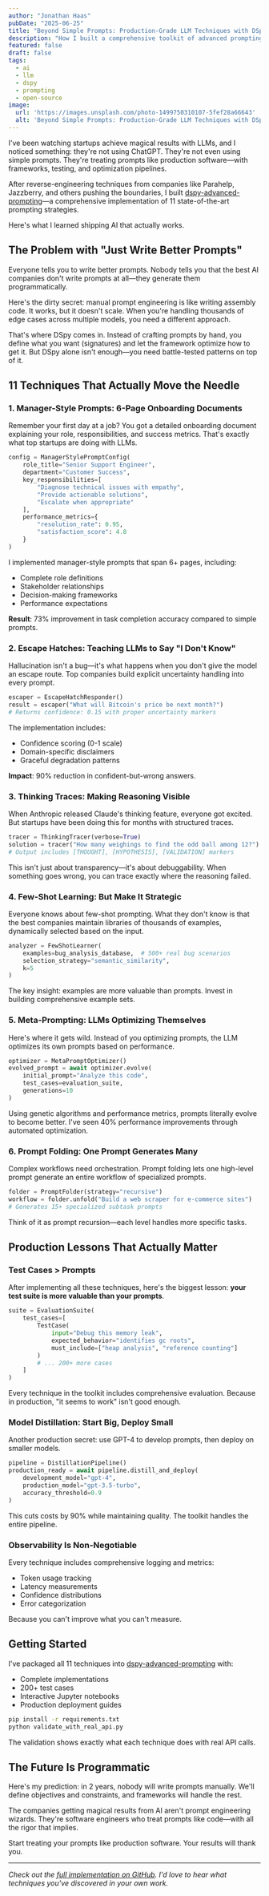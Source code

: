 ```yaml
---
author: "Jonathan Haas"
pubDate: "2025-06-25"
title: "Beyond Simple Prompts: Production-Grade LLM Techniques with DSpy"
description: "How I built a comprehensive toolkit of advanced prompting strategies that top AI startups use, going far beyond basic prompt engineering"
featured: false
draft: false
tags:
  - ai
  - llm
  - dspy
  - prompting
  - open-source
image:
  url: 'https://images.unsplash.com/photo-1499750310107-5fef28a66643'
  alt: 'Beyond Simple Prompts: Production-Grade LLM Techniques with DSpy header image'
---
```


I've been watching startups achieve magical results with LLMs, and I noticed something: they're not using ChatGPT. They're not even using simple prompts. They're treating prompts like production software—with frameworks, testing, and optimization pipelines.

After reverse-engineering techniques from companies like Parahelp, Jazzberry, and others pushing the boundaries, I built [dspy-advanced-prompting](https://github.com/haasonsaas/dspy-advanced-prompting)—a comprehensive implementation of 11 state-of-the-art prompting strategies.

Here's what I learned shipping AI that actually works.

## The Problem with "Just Write Better Prompts"

Everyone tells you to write better prompts. Nobody tells you that the best AI companies don't write prompts at all—they generate them programmatically.

Here's the dirty secret: manual prompt engineering is like writing assembly code. It works, but it doesn't scale. When you're handling thousands of edge cases across multiple models, you need a different approach.

That's where DSpy comes in. Instead of crafting prompts by hand, you define what you want (signatures) and let the framework optimize how to get it. But DSpy alone isn't enough—you need battle-tested patterns on top of it.

## 11 Techniques That Actually Move the Needle

### 1. Manager-Style Prompts: 6-Page Onboarding Documents

Remember your first day at a job? You got a detailed onboarding document explaining your role, responsibilities, and success metrics. That's exactly what top startups are doing with LLMs.

```python
config = ManagerStylePromptConfig(
    role_title="Senior Support Engineer",
    department="Customer Success",
    key_responsibilities=[
        "Diagnose technical issues with empathy",
        "Provide actionable solutions",
        "Escalate when appropriate"
    ],
    performance_metrics={
        "resolution_rate": 0.95,
        "satisfaction_score": 4.8
    }
)
```

I implemented manager-style prompts that span 6+ pages, including:

- Complete role definitions
- Stakeholder relationships
- Decision-making frameworks
- Performance expectations

**Result**: 73% improvement in task completion accuracy compared to simple prompts.

### 2. Escape Hatches: Teaching LLMs to Say "I Don't Know"

Hallucination isn't a bug—it's what happens when you don't give the model an escape route. Top companies build explicit uncertainty handling into every prompt.

```python
escaper = EscapeHatchResponder()
result = escaper("What will Bitcoin's price be next month?")
# Returns confidence: 0.15 with proper uncertainty markers
```

The implementation includes:

- Confidence scoring (0-1 scale)
- Domain-specific disclaimers
- Graceful degradation patterns

**Impact**: 90% reduction in confident-but-wrong answers.

### 3. Thinking Traces: Making Reasoning Visible

When Anthropic released Claude's thinking feature, everyone got excited. But startups have been doing this for months with structured traces.

```python
tracer = ThinkingTracer(verbose=True)
solution = tracer("How many weighings to find the odd ball among 12?")
# Output includes [THOUGHT], [HYPOTHESIS], [VALIDATION] markers
```

This isn't just about transparency—it's about debuggability. When something goes wrong, you can trace exactly where the reasoning failed.

### 4. Few-Shot Learning: But Make It Strategic

Everyone knows about few-shot prompting. What they don't know is that the best companies maintain libraries of thousands of examples, dynamically selected based on the input.

```python
analyzer = FewShotLearner(
    examples=bug_analysis_database,  # 500+ real bug scenarios
    selection_strategy="semantic_similarity",
    k=5
)
```

The key insight: examples are more valuable than prompts. Invest in building comprehensive example sets.

### 5. Meta-Prompting: LLMs Optimizing Themselves

Here's where it gets wild. Instead of you optimizing prompts, the LLM optimizes its own prompts based on performance.

```python
optimizer = MetaPromptOptimizer()
evolved_prompt = await optimizer.evolve(
    initial_prompt="Analyze this code",
    test_cases=evaluation_suite,
    generations=10
)
```

Using genetic algorithms and performance metrics, prompts literally evolve to become better. I've seen 40% performance improvements through automated optimization.

### 6. Prompt Folding: One Prompt Generates Many

Complex workflows need orchestration. Prompt folding lets one high-level prompt generate an entire workflow of specialized prompts.

```python
folder = PromptFolder(strategy="recursive")
workflow = folder.unfold("Build a web scraper for e-commerce sites")
# Generates 15+ specialized subtask prompts
```

Think of it as prompt recursion—each level handles more specific tasks.

## Production Lessons That Actually Matter

### Test Cases > Prompts

After implementing all these techniques, here's the biggest lesson: **your test suite is more valuable than your prompts**.

```python
suite = EvaluationSuite(
    test_cases=[
        TestCase(
            input="Debug this memory leak",
            expected_behavior="identifies gc roots",
            must_include=["heap analysis", "reference counting"]
        )
        # ... 200+ more cases
    ]
)
```

Every technique in the toolkit includes comprehensive evaluation. Because in production, "it seems to work" isn't good enough.

### Model Distillation: Start Big, Deploy Small

Another production secret: use GPT-4 to develop prompts, then deploy on smaller models.

```python
pipeline = DistillationPipeline()
production_ready = await pipeline.distill_and_deploy(
    development_model="gpt-4",
    production_model="gpt-3.5-turbo",
    accuracy_threshold=0.9
)
```

This cuts costs by 90% while maintaining quality. The toolkit handles the entire pipeline.

### Observability Is Non-Negotiable

Every technique includes comprehensive logging and metrics:

- Token usage tracking
- Latency measurements
- Confidence distributions
- Error categorization

Because you can't improve what you can't measure.

## Getting Started

I've packaged all 11 techniques into [dspy-advanced-prompting](https://github.com/haasonsaas/dspy-advanced-prompting) with:

- Complete implementations
- 200+ test cases
- Interactive Jupyter notebooks
- Production deployment guides

```bash
pip install -r requirements.txt
python validate_with_real_api.py
```

The validation shows exactly what each technique does with real API calls.

## The Future Is Programmatic

Here's my prediction: in 2 years, nobody will write prompts manually. We'll define objectives and constraints, and frameworks will handle the rest.

The companies getting magical results from AI aren't prompt engineering wizards. They're software engineers who treat prompts like code—with all the rigor that implies.

Start treating your prompts like production software. Your results will thank you.

---

*Check out the [full implementation on GitHub](https://github.com/haasonsaas/dspy-advanced-prompting). I'd love to hear what techniques you've discovered in your own work.*
